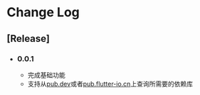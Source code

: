 # Change Log



## [Release]

- ### 0.0.1

  - 完成基础功能
  - 支持从[pub.dev](https://pub.dev/)或者[pub.flutter-io.cn](https://pub.flutter-io.cn/)上查询所需要的依赖库

  

  
